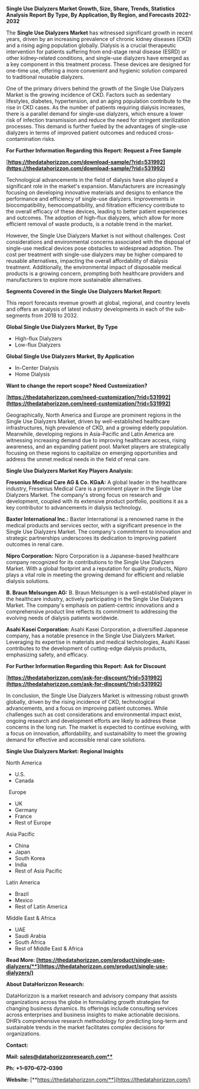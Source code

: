 ﻿**Single Use Dialyzers Market Growth, Size, Share, Trends, Statistics Analysis Report By Type, By Application, By Region, and Forecasts 2022-2032** 

The **Single Use Dialyzers Market** has witnessed significant growth in recent years, driven by an increasing prevalence of chronic kidney diseases (CKD) and a rising aging population globally. Dialysis is a crucial therapeutic intervention for patients suffering from end-stage renal disease (ESRD) or other kidney-related conditions, and single-use dialyzers have emerged as a key component in this treatment process. These devices are designed for one-time use, offering a more convenient and hygienic solution compared to traditional reusable dialyzers.

One of the primary drivers behind the growth of the Single Use Dialyzers Market is the growing incidence of CKD. Factors such as sedentary lifestyles, diabetes, hypertension, and an aging population contribute to the rise in CKD cases. As the number of patients requiring dialysis increases, there is a parallel demand for single-use dialyzers, which ensure a lower risk of infection transmission and reduce the need for stringent sterilization processes. This demand is further fueled by the advantages of single-use dialyzers in terms of improved patient outcomes and reduced cross-contamination risks.

**For Further Information Regarding this Report: Request a Free Sample**	

[**https://thedatahorizzon.com/download-sample/?rid=531992](https://thedatahorizzon.com/download-sample/?rid=531992)** 

Technological advancements in the field of dialysis have also played a significant role in the market's expansion. Manufacturers are increasingly focusing on developing innovative materials and designs to enhance the performance and efficiency of single-use dialyzers. Improvements in biocompatibility, hemocompatibility, and filtration efficiency contribute to the overall efficacy of these devices, leading to better patient experiences and outcomes. The adoption of high-flux dialyzers, which allow for more efficient removal of waste products, is a notable trend in the market.

However, the Single Use Dialyzers Market is not without challenges. Cost considerations and environmental concerns associated with the disposal of single-use medical devices pose obstacles to widespread adoption. The cost per treatment with single-use dialyzers may be higher compared to reusable alternatives, impacting the overall affordability of dialysis treatment. Additionally, the environmental impact of disposable medical products is a growing concern, prompting both healthcare providers and manufacturers to explore more sustainable alternatives.

**Segments Covered in the Single Use Dialyzers Market Report:**

This report forecasts revenue growth at global, regional, and country levels and offers an analysis of latest industry developments in each of the sub-segments from 2018 to 2032.

**Global Single Use Dialyzers Market, By Type**

- High-flux Dialyzers
- Low-flux Dialyzers

**Global Single Use Dialyzers Market, By Application**

- In-Center Dialysis
- Home Dialysis

**Want to change the report scope? Need Customization?**

[**https://thedatahorizzon.com/need-customization/?rid=531992](https://thedatahorizzon.com/need-customization/?rid=531992)** 

Geographically, North America and Europe are prominent regions in the Single Use Dialyzers Market, driven by well-established healthcare infrastructures, high prevalence of CKD, and a growing elderly population. Meanwhile, developing regions in Asia-Pacific and Latin America are witnessing increasing demand due to improving healthcare access, rising awareness, and an expanding patient pool. Market players are strategically focusing on these regions to capitalize on emerging opportunities and address the unmet medical needs in the field of renal care. 

**Single Use Dialyzers Market Key Players Analysis:** 

**Fresenius Medical Care AG & Co. KGaA:** A global leader in the healthcare industry, Fresenius Medical Care is a prominent player in the Single Use Dialyzers Market. The company's strong focus on research and development, coupled with its extensive product portfolio, positions it as a key contributor to advancements in dialysis technology.

**Baxter International Inc.:** Baxter International is a renowned name in the medical products and services sector, with a significant presence in the Single Use Dialyzers Market. The company's commitment to innovation and strategic partnerships underscores its dedication to improving patient outcomes in renal care.

**Nipro Corporation:** Nipro Corporation is a Japanese-based healthcare company recognized for its contributions to the Single Use Dialyzers Market. With a global footprint and a reputation for quality products, Nipro plays a vital role in meeting the growing demand for efficient and reliable dialysis solutions.

**B. Braun Melsungen AG:** B. Braun Melsungen is a well-established player in the healthcare industry, actively participating in the Single Use Dialyzers Market. The company's emphasis on patient-centric innovations and a comprehensive product line reflects its commitment to addressing the evolving needs of dialysis patients worldwide.

**Asahi Kasei Corporation:** Asahi Kasei Corporation, a diversified Japanese company, has a notable presence in the Single Use Dialyzers Market. Leveraging its expertise in materials and medical technologies, Asahi Kasei contributes to the development of cutting-edge dialysis products, emphasizing safety, and efficacy.

**For Further Information Regarding this Report: Ask for Discount**	

[**https://thedatahorizzon.com/ask-for-discount/?rid=531992](https://thedatahorizzon.com/ask-for-discount/?rid=531992)** 

In conclusion, the Single Use Dialyzers Market is witnessing robust growth globally, driven by the rising incidence of CKD, technological advancements, and a focus on improving patient outcomes. While challenges such as cost considerations and environmental impact exist, ongoing research and development efforts are likely to address these concerns in the long run. The market is expected to continue evolving, with a focus on innovation, affordability, and sustainability to meet the growing demand for effective and accessible renal care solutions.

**Single Use Dialyzers Market: Regional Insights**

North America

- U.S.
- Canada

` `Europe

- UK
- Germany
- France
- Rest of Europe

Asia Pacific

- China
- Japan
- South Korea
- India
- Rest of Asia Pacific

Latin America

- Brazil
- Mexico
- Rest of Latin America

Middle East & Africa

- UAE
- Saudi Arabia
- South Africa
- Rest of Middle East & Africa

**Read More: [https://thedatahorizzon.com/product/single-use-dialyzers/**](https://thedatahorizzon.com/product/single-use-dialyzers/)** 

**About DataHorizzon Research:**

DataHorizzon is a market research and advisory company that assists organizations across the globe in formulating growth strategies for changing business dynamics. Its offerings include consulting services across enterprises and business insights to make actionable decisions. DHR’s comprehensive research methodology for predicting long-term and sustainable trends in the market facilitates complex decisions for organizations.

**Contact:**

**Mail: [sales@datahorizzonresearch.com**](mailto:sales@datahorizzonresearch.com)**

**Ph:** **+1–970–672–0390**

**Website:** [**https://thedatahorizzon.com/**](https://thedatahorizzon.com/)

